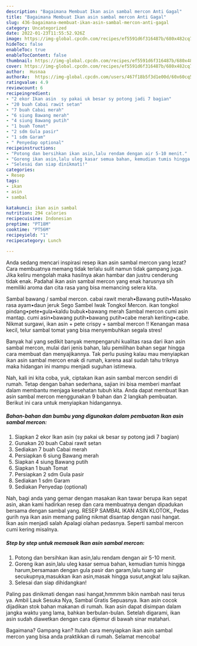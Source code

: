 ```yaml
---
description: "Bagaimana Membuat Ikan asin sambal mercon Anti Gagal"
title: "Bagaimana Membuat Ikan asin sambal mercon Anti Gagal"
slug: 436-bagaimana-membuat-ikan-asin-sambal-mercon-anti-gagal
category: Uncategorized
date: 2022-01-23T11:55:52.926Z
image: https://img-global.cpcdn.com/recipes/ef5591d6f316487b/680x482cq70/ikan-asin-sambal-mercon-foto-resep-utama.jpg
hideToc: false
enableToc: true
enableTocContent: false
thumbnail: https://img-global.cpcdn.com/recipes/ef5591d6f316487b/680x482cq70/ikan-asin-sambal-mercon-foto-resep-utama.jpg
cover: https://img-global.cpcdn.com/recipes/ef5591d6f316487b/680x482cq70/ikan-asin-sambal-mercon-foto-resep-utama.jpg
author:  Husnaa
authorAv:  https://img-global.cpcdn.com/users/467f18b5f3d1e00d/60x60cq50/avatar.jpg
ratingvalue: 4.9
reviewcount: 6
recipeingredient:
- "2 ekor Ikan asin  sy pakai uk besar sy potong jadi 7 bagian"
- "20 buah Cabai rawit setan"
- "7 buah Cabai merah"
- "6 siung Bawang merah"
- "4 siung Bawang putih"
- "1 buah Tomat"
- "2 sdm Gula pasir"
- "1 sdm Garam"
- " Penyedap optional"
recipeinstructions:
- "Potong dan bersihkan ikan asin,lalu rendam dengan air 5-10 menit."
- "Goreng ikan asin,lalu uleg kasar semua bahan, kemudian tumis hingga harum,bersamaan dengan gula pasir dan garam,lalu tuang air secukupnya,masukkan ikan asin,masak hingga susut,angkat lalu sajikan."
- "Selesai dan siap dinikmati!"
categories:
- Resep
tags:
- ikan
- asin
- sambal

katakunci: ikan asin sambal 
nutrition: 294 calories
recipecuisine: Indonesian
preptime: "PT18M"
cooktime: "PT56M"
recipeyield: "1"
recipecategory: Lunch

---
```



Anda sedang mencari inspirasi resep ikan asin sambal mercon yang lezat? Cara membuatnya memang tidak terlalu sulit namun tidak gampang juga. Jika keliru mengolah maka hasilnya akan hambar dan justru cenderung tidak enak. Padahal ikan asin sambal mercon yang enak harusnya sih memiliki aroma dan cita rasa yang bisa memancing selera kita.


Sambal bawang / sambal mercon. cabai rawit merah•Bawang putih•Masako rasa ayam•daun jeruk Sego Sambel Iwak Tongkol Mercon. ikan tongkol pindang•pete•gula•kaldu bubuk•bawang merah Sambal mercon cumi asin mantap. cumi asin•bawang putih•bawang putih•cabe merah keriting•cabe. Nikmat surgawi, ikan asin + pete crispy + sambal mercon !! Kenangan masa kecil, telur sambal tomat yang bisa menyembuhkan segala stres!

Banyak hal yang sedikit banyak mempengaruhi kualitas rasa dari ikan asin sambal mercon, mulai dari jenis bahan, lalu pemilihan bahan segar hingga cara membuat dan menyajikannya. Tak perlu pusing kalau mau menyiapkan ikan asin sambal mercon enak di rumah, karena asal sudah tahu triknya maka hidangan ini mampu menjadi suguhan istimewa.


Nah, kali ini kita coba, yuk, ciptakan ikan asin sambal mercon sendiri di rumah. Tetap dengan bahan sederhana, sajian ini bisa memberi manfaat dalam membantu menjaga kesehatan tubuh kita. Anda dapat membuat Ikan asin sambal mercon menggunakan 9 bahan dan 2 langkah pembuatan. Berikut ini cara untuk menyiapkan hidangannya.

<!--inarticleads1-->

##### Bahan-bahan dan bumbu yang digunakan dalam pembuatan Ikan asin sambal mercon:

1. Siapkan 2 ekor Ikan asin  (sy pakai uk besar sy potong jadi 7 bagian)
1. Gunakan 20 buah Cabai rawit setan
1. Sediakan 7 buah Cabai merah
1. Persiapkan 6 siung Bawang merah
1. Siapkan 4 siung Bawang putih
1. Siapkan 1 buah Tomat
1. Persiapkan 2 sdm Gula pasir
1. Sediakan 1 sdm Garam
1. Sediakan  Penyedap (optional)


Nah, bagi anda yang gemar dengan masakan ikan tawar berupa ikan sepat asin, akan kami hadirkan resep dan cara membuatnya dengan dipadukan bersama dengan sambal yang. RESEP SAMBAL IKAN ASIN KLOTOK_ Pedas gurih nya ikan asin memang paling nikmat disantap dengan nasi hangat. Ikan asin menjadi salah Apalagi olahan pedasnya. Seperti sambal mercon cumi kering misalnya. 

<!--inarticleads2-->

##### Step by step untuk memasak Ikan asin sambal mercon:

1. Potong dan bersihkan ikan asin,lalu rendam dengan air 5-10 menit.
1. Goreng ikan asin,lalu uleg kasar semua bahan, kemudian tumis hingga harum,bersamaan dengan gula pasir dan garam,lalu tuang air secukupnya,masukkan ikan asin,masak hingga susut,angkat lalu sajikan.
1. Selesai dan siap dihidangkan!

Paling pas dinikmati dengan nasi hangat,hmmmm bikin nambah nasi terus ya. Ambil Lauk Sesuka Nya, Sambal Gratis Sepuasnya. Ikan asin cocok dijadikan stok bahan makanan di rumah. Ikan asin dapat disimpan dalam jangka waktu yang lama, bahkan berbulan-bulan. Setelah digarami, ikan asin sudah diawetkan dengan cara dijemur di bawah sinar matahari. 

Bagaimana? Gampang kan? Itulah cara menyiapkan ikan asin sambal mercon yang bisa anda praktikkan di rumah. Selamat mencoba!
